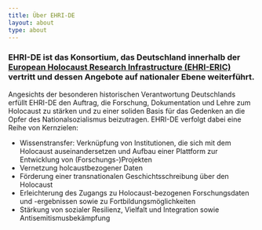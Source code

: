 ```yaml
---
title: Über EHRI-DE
layout: about
type: about
---
```


### EHRI-DE ist das Konsortium, das Deutschland innerhalb der [European Holocaust Research Infrastructure (EHRI-ERIC)](https://www.ehri-project.eu) vertritt und dessen Angebote auf nationaler Ebene weiterführt. 

Angesichts der besonderen historischen Verantwortung Deutschlands erfüllt EHRI-DE den Auftrag, die Forschung, Dokumentation und Lehre zum Holocaust zu stärken und zu einer soliden Basis für das Gedenken an die Opfer des Nationalsozialismus beizutragen. EHRI-DE verfolgt dabei eine Reihe von Kernzielen: 

* Wissenstransfer: Verknüpfung von Institutionen, die sich mit dem Holocaust auseinandersetzen und Aufbau einer Plattform zur Entwicklung von (Forschungs-)Projekten 
* Vernetzung holcaustbezogener Daten
* Förderung einer transnationalen Geschichtsschreibung über den Holocaust 
* Erleichterung des Zugangs zu Holocaust-bezogenen Forschungsdaten und -ergebnissen sowie zu Fortbildungsmöglichkeiten
* Stärkung von sozialer Resilienz, Vielfalt und Integration sowie Antisemitismusbekämpfung

